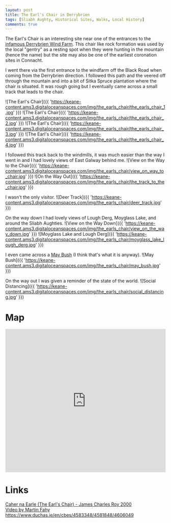 ```yaml
---
layout: post
title: The Earl's Chair in Derrybrien
tags: [Sliabh Aughty, Historical Sites, Walks, Local History]
comments: true
---
```

The Earl's Chair is an interesting site near one of the entrances to the [infamous Derrybrien Wind Farm](https://www.agriland.ie/farming-news/derrybrien-wind-farm-how-it-all-went-wrong/). This chair like rock formation was used by the local "gentry" as a resting spot when they were hunting in the mountain (hence the name) but the site may also be one of the earliest coronation sites in Connacht.

I went there via the first entrance to the windfarm off the Black Road when coming from the Derrybrien direction. I followed this path and the veered off through the mountain and into a bit of Sitka Spruce plantation where the chair is situated. It was rough going but I eventually came across a small track that leads to the chair.

![The Earl's Chair]({{ 'https://keane-content.ams3.digitaloceanspaces.com/img/the_earls_chair/the_earls_chair_1.jpg' }})
![The Earl's Chair]({{ 'https://keane-content.ams3.digitaloceanspaces.com/img/the_earls_chair/the_earls_chair_2.jpg' }})
![The Earl's Chair]({{ 'https://keane-content.ams3.digitaloceanspaces.com/img/the_earls_chair/the_earls_chair_3.jpg' }})
![The Earl's Chair]({{ 'https://keane-content.ams3.digitaloceanspaces.com/img/the_earls_chair/the_earls_chair_4.jpg' }})

I followed this track back to the windmills, it was much easier than the way I went in and I had lovely views of East Galway behind me.
![View on the Way to the Chair]({{ 'https://keane-content.ams3.digitaloceanspaces.com/img/the_earls_chair/view_on_way_to_chair.jpg' }})
![On the Way Out]({{ 'https://keane-content.ams3.digitaloceanspaces.com/img/the_earls_chair/the_track_to_the_chair.jpg' }})

I wasn't the only visitor.
![Deer Track]({{ 'https://keane-content.ams3.digitaloceanspaces.com/img/the_earls_chair/deer_track.jpg' }})

On the way down I had lovely views of Lough Derg, Moyglass Lake, and around the Sliabh Aughties. 
![View on the Way Down]({{ 'https://keane-content.ams3.digitaloceanspaces.com/img/the_earls_chair/view_on_the_way_down.jpg' }})
![Moyglass Lake and Lough Derg]({{ 'https://keane-content.ams3.digitaloceanspaces.com/img/the_earls_chair/moyglass_lake_lough_derg.jpg' }})

I even came across a [May Bush](https://thefadingyear.wordpress.com/2020/04/29/the-may-bush-tradition-in-ireland/) (I think that's what it is anyway).
![May Bush]({{ 'https://keane-content.ams3.digitaloceanspaces.com/img/the_earls_chair/may_bush.jpg' }})

On the way out I was given a reminder of the state of the world.
![Social Distancing]({{ 'https://keane-content.ams3.digitaloceanspaces.com/img/the_earls_chair/social_distancing.jpg' }})

# Map
<iframe width="100%" width="600" height="450" frameborder="0" style="border:0" src="https://www.google.com/maps/embed/v1/place?q=53.098740,-8.574944&amp;key=AIzaSyBVNC6dbEIPRjV2os7cRJfSaEh7WLjx9ZQ&maptype=satellite"></iframe>

# Links
[Caher na Earle (The Earl's Chair) - James Charles Roy 2000](https://www.jstor.org/stable/25550230)  
[Video by Martin Fahy](https://www.facebook.com/permalink.php?story_fbid=790156011733973&id=322374765178769)
https://www.duchas.ie/en/cbes/4583348/4581848/4606049